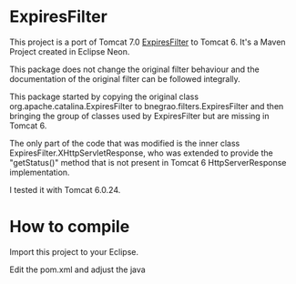 # ExpiresFilter
This project is a port of Tomcat 7.0 [ExpiresFilter](https://tomcat.apache.org/tomcat-7.0-doc/config/filter.html#Expires_Filter) to Tomcat 6. It's a Maven Project created in Eclipse Neon.

This package does not change the original filter behaviour and the documentation of the original filter can be followed integrally.

This package started by copying the original class org.apache.catalina.ExpiresFilter to bnegrao.filters.ExpiresFilter and then bringing the group of classes used by ExpiresFilter but are missing in Tomcat 6. 

The only part of the code that was modified is the inner class  ExpiresFilter.XHttpServletResponse, who was extended to provide the "getStatus()" method that is not present in Tomcat 6 HttpServerResponse implementation.

I tested it with Tomcat 6.0.24. 

# How to compile

Import this project to your Eclipse.

Edit the pom.xml and adjust the java
